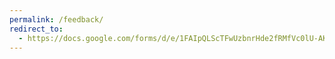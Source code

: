 ```yaml
---
permalink: /feedback/
redirect_to:
  - https://docs.google.com/forms/d/e/1FAIpQLScTFwUzbnrHde2fRMfVc0lU-AKNA-OFfxWh5VjkHfpAZZrNmA/viewform
---
```

